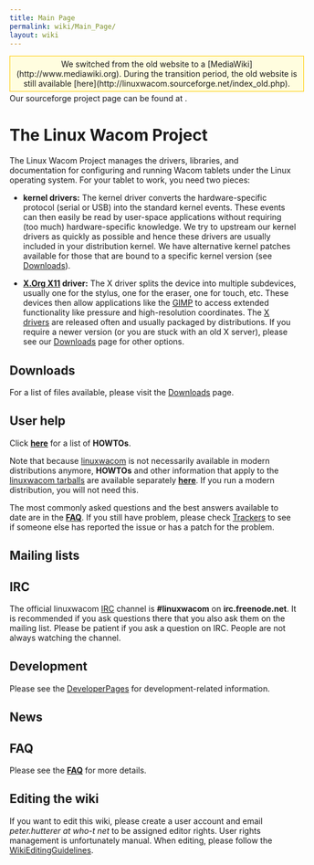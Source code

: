 ```yaml
---
title: Main Page
permalink: wiki/Main_Page/
layout: wiki
---
```


<div style="padding:5px; border:1px solid #ffcc00; text-align:center; background:#FFFDDF; width:100%; margin-bottom:.2em;">
We switched from the old website to a
[MediaWiki](http://www.mediawiki.org). During the transition period, the
old website is still available
[here](http://linuxwacom.sourceforge.net/index_old.php).

</div>
Our sourceforge project page can be found at
<https://sourceforge.net/projects/linuxwacom>.

The Linux Wacom Project
=======================

The Linux Wacom Project manages the drivers, libraries, and
documentation for configuring and running Wacom tablets under the Linux
operating system. For your tablet to work, you need two pieces:

-   **kernel drivers:** The kernel driver converts the hardware-specific
    protocol (serial or USB) into the standard kernel events. These
    events can then easily be read by user-space applications without
    requiring (too much) hardware-specific knowledge. We try to upstream
    our kernel drivers as quickly as possible and hence these drivers
    are usually included in your distribution kernel. We have
    alternative kernel patches available for those that are bound to a
    specific kernel version (see [Downloads](/wiki/Downloads "wikilink")).

<!-- -->

-   **[X.Org X11](http://www.x.org) driver:** The X driver splits the
    device into multiple subdevices, usually one for the stylus, one for
    the eraser, one for touch, etc. These devices then allow
    applications like the [GIMP](http://www.gimp.org) to access extended
    functionality like pressure and high-resolution coordinates. The [ X
    drivers](xf86-input-wacom "wikilink") are released often and usually
    packaged by distributions. If you require a newer version (or you
    are stuck with an old X server), please see our
    [Downloads](/wiki/Downloads "wikilink") page for other options.

Downloads
---------

For a list of files available, please visit the
[Downloads](/wiki/Downloads "wikilink") page.

User help
---------

Click **[here](/wiki/Category%3AHOWTO "wikilink")** for a list of **HOWTOs**.

Note that because [linuxwacom](linuxwacom "wikilink") is not necessarily
available in modern distributions anymore, **HOWTOs** and other
information that apply to the [linuxwacom
tarballs](http://sourceforge.net/projects/linuxwacom/files/) are
available separately **[here](/wiki/Category%3ALinuxwacom "wikilink")**. If
you run a modern distribution, you will not need this.

The most commonly asked questions and the best answers available to date
are in the **[FAQ](/wiki/FAQ "wikilink")**. If you still have problem, please
check [Trackers](http://sourceforge.net/tracker/?group_id=69596) to see
if someone else has reported the issue or has a patch for the problem.

Mailing lists
-------------

IRC
---

The official linuxwacom [IRC](/wiki/IRC "wikilink") channel is
**\#linuxwacom** on **irc.freenode.net**. It is recommended if you ask
questions there that you also ask them on the mailing list. Please be
patient if you ask a question on IRC. People are not always watching the
channel.

Development
-----------

Please see the [DeveloperPages](/wiki/Category%3ADeveloperPages "wikilink")
for development-related information.

News
----

FAQ
---

Please see the **[FAQ](/wiki/FAQ "wikilink")** for more details.

Editing the wiki
----------------

If you want to edit this wiki, please create a user account and email
*peter.hutterer at who-t net* to be assigned editor rights. User rights
management is unfortunately manual. When editing, please follow the
[WikiEditingGuidelines](/wiki/WikiEditingGuidelines "wikilink").
